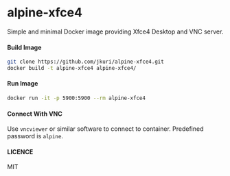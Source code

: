 # alpine-xfce4

Simple and minimal Docker image providing Xfce4 Desktop and VNC server.

#### Build Image

```sh
git clone https://github.com/jkuri/alpine-xfce4.git
docker build -t alpine-xfce4 alpine-xfce4/
```

#### Run Image

```sh
docker run -it -p 5900:5900 --rm alpine-xfce4
```

#### Connect With VNC

Use `vncviewer` or similar software to connect to container. Predefined password is `alpine`.

#### LICENCE

MIT
